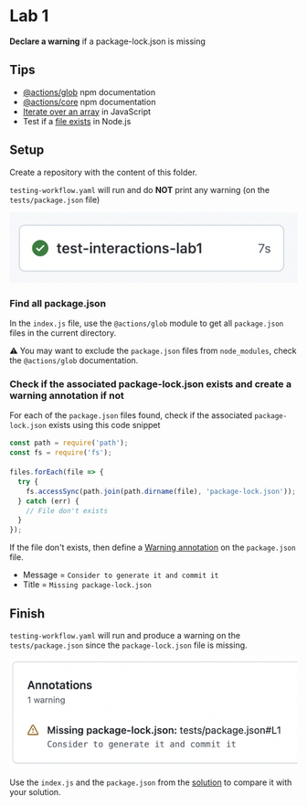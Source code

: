# Lab 1

**Declare a warning** if a package-lock.json is missing

## Tips

- [@actions/glob](https://www.npmjs.com/package/@actions/glob) npm documentation
- [@actions/core](https://www.npmjs.com/package/@actions/core) npm documentation
- [Iterate over an array](https://developer.mozilla.org/fr/docs/Web/JavaScript/Reference/Global_Objects/Array/forEach) in JavaScript
- Test if a [file exists](https://nodejs.org/docs/latest-v16.x/api/fs.html#fsaccesspath-mode-callback) in Node.js

## Setup

Create a repository with the content of this folder.

`testing-workflow.yaml` will run and do **NOT** print any warning (on the `tests/package.json` file)

![setup result](../assets/images/interactions-lab1-setup-result.png)

### Find all package.json

In the `index.js` file, use the `@actions/glob` module to get all `package.json` files in the current directory.

⚠️ You may want to exclude the `package.json` files from `node_modules`, check the `@actions/glob` documentation.

### Check if the associated package-lock.json exists and create a warning annotation if not

For each of the `package.json` files found, check if the associated `package-lock.json` exists using this code snippet

```js
const path = require('path');
const fs = require('fs');

files.forEach(file => {
  try {
    fs.accessSync(path.join(path.dirname(file), 'package-lock.json'));
  } catch (err) {
    // File don't exists
  }
});
```

If the file don't exists, then define a [Warning annotation](https://github.com/actions/toolkit/tree/main/packages/core#annotations) on the `package.json` file.

- Message = `Consider to generate it and commit it`
- Title = `Missing package-lock.json`

## Finish

`testing-workflow.yaml` will run and produce a warning on the `tests/package.json` since the `package-lock.json` file is missing.

![finish result](../assets/images/interactions-lab1-finish-result.png)

Use the `index.js` and the `package.json` from the [solution](https://github.com/sfeir-open-source/sfeir-school-github-action-dev/tree/v1/steps/20-interactions-lab1-warning-solution) to compare it with your solution.
